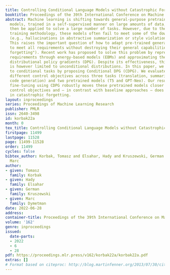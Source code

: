 ```yaml
---
title: Controlling Conditional Language Models without Catastrophic Forgetting
booktitle: Proceedings of the 39th International Conference on Machine Learning
abstract: Machine learning is shifting towards general-purpose pretrained generative
  models, trained in a self-supervised manner on large amounts of data, which can
  then be applied to solve a large number of tasks. However, due to their generic
  training methodology, these models often fail to meet some of the downstream requirements
  (e.g., hallucinations in abstractive summarization or style violations in code generation).
  This raises the important question of how to adapt pre-trained generative models
  to meet all requirements without destroying their general capabilities ("catastrophic
  forgetting"). Recent work has proposed to solve this problem by representing task-specific
  requirements through energy-based models (EBMs) and approximating these EBMs using
  distributional policy gradients (DPG). Despite its effectiveness, this approach
  is however limited to unconditional distributions. In this paper, we extend DPG
  to conditional tasks by proposing Conditional DPG (CDPG). We evaluate CDPG on four
  different control objectives across three tasks (translation, summarization and
  code generation) and two pretrained models (T5 and GPT-Neo). Our results show that
  fine-tuning using CDPG robustly moves these pretrained models closer towards meeting
  control objectives and — in contrast with baseline approaches — does not result
  in catastrophic forgetting.
layout: inproceedings
series: Proceedings of Machine Learning Research
publisher: PMLR
issn: 2640-3498
id: korbak22a
month: 0
tex_title: Controlling Conditional Language Models without Catastrophic Forgetting
firstpage: 11499
lastpage: 11528
page: 11499-11528
order: 11499
cycles: false
bibtex_author: Korbak, Tomasz and Elsahar, Hady and Kruszewski, German and Dymetman,
  Marc
author:
- given: Tomasz
  family: Korbak
- given: Hady
  family: Elsahar
- given: German
  family: Kruszewski
- given: Marc
  family: Dymetman
date: 2022-06-28
address:
container-title: Proceedings of the 39th International Conference on Machine Learning
volume: '162'
genre: inproceedings
issued:
  date-parts:
  - 2022
  - 6
  - 28
pdf: https://proceedings.mlr.press/v162/korbak22a/korbak22a.pdf
extras: []
# Format based on citeproc: http://blog.martinfenner.org/2013/07/30/citeproc-yaml-for-bibliographies/
---
```

